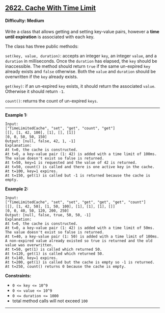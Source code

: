 ## [2622. Cache With Time Limit](https://leetcode.com/problems/cache-with-time-limit)

#### Difficulty: Medium

Write a class that allows getting and setting key-value pairs, however a __time until expiration__ is associated with each key.

The class has three public methods:

```set(key, value, duration)```: accepts an integer ```key```, an integer ```value```, and a ```duration``` in milliseconds. Once the ```duration``` has elapsed, the ```key``` should be inaccessible. The method should return ```true``` if the same un-expired ```key``` already exists and ```false``` otherwise. Both the ```value``` and ```duration``` should be overwritten if the ```key``` already exists.

```get(key)```: if an un-expired ```key``` exists, it should return the associated ```value```. Otherwise it should return ```-1```.

```count()```: returns the count of un-expired ```keys```.

---

__Example 1:__
```
Input: 
["TimeLimitedCache", "set", "get", "count", "get"]
[[], [1, 42, 100], [1], [], [1]]
[0, 0, 50, 50, 150]
Output: [null, false, 42, 1, -1]
Explanation:
At t=0, the cache is constructed.
At t=0, a key-value pair (1: 42) is added with a time limit of 100ms. The value doesn't exist so false is returned.
At t=50, key=1 is requested and the value of 42 is returned.
At t=50, count() is called and there is one active key in the cache.
At t=100, key=1 expires.
At t=150, get(1) is called but -1 is returned because the cache is empty.
```

__Example 2:__
```
Input: 
["TimeLimitedCache", "set", "set", "get", "get", "get", "count"]
[[], [1, 42, 50], [1, 50, 100], [1], [1], [1], []]
[0, 0, 40, 50, 120, 200, 250]
Output: [null, false, true, 50, 50, -1]
Explanation:
At t=0, the cache is constructed.
At t=0, a key-value pair (1: 42) is added with a time limit of 50ms. The value doesn't exist so false is returned.
At t=40, a key-value pair (1: 50) is added with a time limit of 100ms. A non-expired value already existed so true is returned and the old value was overwritten.
At t=50, get(1) is called which returned 50.
At t=120, get(1) is called which returned 50.
At t=140, key=1 expires.
At t=200, get(1) is called but the cache is empty so -1 is returned.
At t=250, count() returns 0 because the cache is empty.
```

__Constraints:__

- ```0 <= key <= 10^9```
- ```0 <= value <= 10^9```
- ```0 <= duration <= 1000```
- total method calls will not exceed ```100```

---

